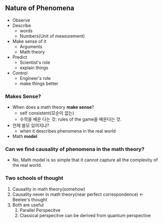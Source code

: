 ## Nature of Phenomena
- Observe
- Describe
  - words
  - Numbers(Unit of measurement)
- Make sense of it
  - Arguments
  - Math theory
- Predict
  - Scientist's role
  - explain things
- Control
  - Engineer's role
  - make things better

### Makes Sense?
- When does a math theory **make sense**?
  - self consistent(모순이 없는)
  - 수학을 배운 다는 것: rules of the game을 배운다는 것.
- 언제 쓸모 있어지냐?
  - when it describes phenomena in the real world
- Math **model**

### Can we find causality of phenomena in the math theory?
- No, Math model is so simple that it cannot capture all the complexity of the real world.

### Two schools of thought
1. Causality in math theory(somehow)
2. Causality never in math theory(near perfect correspondence) <- Beelee's thought
3. Both are useful
   1. Parallel Perspecitve
   2. Classical perspecitve can be derived from quantum perspective

